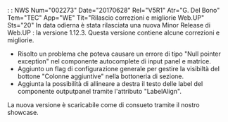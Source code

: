  :  : NWS Num="002273" Date="20170628" Rel="V5R1" Atr="G. Del Bono" Tem="TEC" App="WE" Tit="Rilascio correzioni e migliorie Web.UP" Sts="20"
In data odierna è stata rilasciata una nuova Minor Release di Web.UP :  la versione 1.12.3.
Questa versione contiene alcune correzioni e migliorie.
<ul><li>Risolto un problema che poteva causare un errore di tipo "Null pointer exception" nel componente autocomplete di input panel e matrice.</li>
<li>Aggiunto un flag di configurazione generale per gestire la visibiltà del bottone "Colonne aggiuntive" nella bottoneria di sezione.</li>
<li>Aggiunta la possibilità di allineare a destra il testo delle label del componente outputpanel tramite l'attributo "LabelAlign".</li>
</ul>
La nuova versione è scaricabile come di consueto tramite il nostro showcase.
